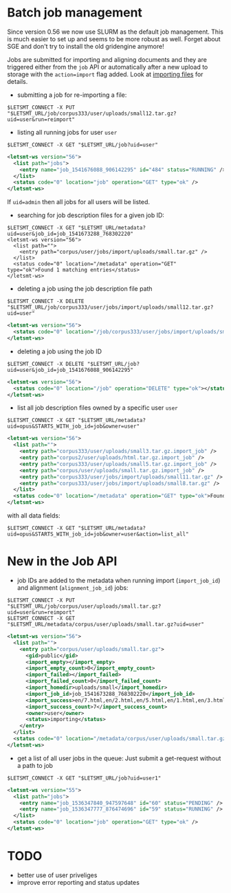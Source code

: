 
# Batch job management

Since version 0.56 we now use SLURM as the default job management. This is much easier to set up and seems to be more robust as well. Forget about SGE and don't try to install the old gridengine anymore!


Jobs are submitted for importing and aligning documents and they are triggered either from the `job` API or automatically after a new upload to storage with the `action=import` flag added. Look at [importing files](ImportingFiles.md) for details.


* submitting a job for re-importing a file:

```
$LETSMT_CONNECT -X PUT "$LETSMT_URL/job/corpus333/user/uploads/small12.tar.gz?uid=user&run=reimport"
```


* listing all running jobs for user `user`

```
$LETSMT_CONNECT -X GET "$LETSMT_URL/job?uid=user"
```
```xml
<letsmt-ws version="56">
  <list path="jobs">
    <entry name="job_1541676088_906142295" id="484" status="RUNNING" />
  </list>
  <status code="0" location="job" operation="GET" type="ok" />
</letsmt-ws>
```

If `uid=admin` then all jobs for all users will be listed.


* searching for job description files for a given job ID:

```
$LETSMT_CONNECT -X GET "$LETSMT_URL/metadata?uid=user&job_id=job_1541673288_768302220"
<letsmt-ws version="56">
  <list path="">
    <entry path="corpus/user/jobs/import/uploads/small.tar.gz" />
  </list>
  <status code="0" location="/metadata" operation="GET" type="ok">Found 1 matching entries</status>
</letsmt-ws>
```



* deleting a job using the job description file path

```
$LETSMT_CONNECT -X DELETE "$LETSMT_URL/job/corpus333/user/jobs/import/uploads/small12.tar.gz?uid=user"
```
```xml
<letsmt-ws version="56">
  <status code="0" location="/job/corpus333/user/jobs/import/uploads/small12.tar.gz" operation="DELETE" type="ok"></status>
</letsmt-ws>
```


* deleting a job using the job ID

```
$LETSMT_CONNECT -X DELETE "$LETSMT_URL/job?uid=user&job_id=job_1541676088_906142295"
```
```xml
<letsmt-ws version="56">
  <status code="0" location="/job" operation="DELETE" type="ok"></status>
</letsmt-ws>
```


* list all job description files owned by a specific user `user`

```
$LETSMT_CONNECT -X GET "$LETSMT_URL/metadata?uid=opus&STARTS_WITH_job_id=job&owner=user"
```
```xml
<letsmt-ws version="56">
  <list path="">
    <entry path="corpus333/user/uploads/small3.tar.gz.import_job" />
    <entry path="corpus2/user/uploads/html.tar.gz.import_job" />
    <entry path="corpus333/user/uploads/small5.tar.gz.import_job" />
    <entry path="corpus/user/uploads/small.tar.gz.import_job" />
    <entry path="corpus333/user/jobs/import/uploads/small11.tar.gz" />
    <entry path="corpus333/user/jobs/import/uploads/small8.tar.gz" />
  </list>
  <status code="0" location="/metadata" operation="GET" type="ok">Found 20 matching entries</status>
</letsmt-ws>
```

with all data fields:

```
$LETSMT_CONNECT -X GET "$LETSMT_URL/metadata?uid=opus&STARTS_WITH_job_id=job&owner=user&action=list_all"
```


# New in the Job API

* job IDs are added to the metadata when running import (`import_job_id`) and alignment (`alignment_job_id`) jobs:

```
$LETSMT_CONNECT -X PUT "$LETSMT_URL/job/corpus/user/uploads/small.tar.gz?uid=user&run=reimport"
$LETSMT_CONNECT -X GET "$LETSMT_URL/metadata/corpus/user/uploads/small.tar.gz?uid=user"
```
```xml
<letsmt-ws version="56">
  <list path="">
    <entry path="corpus/user/uploads/small.tar.gz">
      <gid>public</gid>
      <import_empty></import_empty>
      <import_empty_count>0</import_empty_count>
      <import_failed></import_failed>
      <import_failed_count>0</import_failed_count>
      <import_homedir>uploads/small</import_homedir>
      <import_job_id>job_1541673288_768302220</import_job_id>
      <import_success>en/7.html,en/2.html,en/5.html,en/1.html,en/3.html,en/4.html,en/9.html</import_success>
      <import_success_count>7</import_success_count>
      <owner>user</owner>
      <status>importing</status>
    </entry>
  </list>
  <status code="0" location="/metadata/corpus/user/uploads/small.tar.gz" operation="GET" type="ok">Found matching path ID. Listing all of its properties</status>
</letsmt-ws>
```


* get a list of all user jobs in the queue: Just submit a get-request without a path to job


```
$LETSMT_CONNECT -X GET "$LETSMT_URL/job?uid=user1"
```
```xml
<letsmt-ws version="55">
  <list path="jobs">
    <entry name="job_1536347840_947597648" id="60" status="PENDING" />
    <entry name="job_1536347777_876474696" id="59" status="RUNNING" />
  </list>
  <status code="0" location="job" operation="GET" type="ok" />
</letsmt-ws>
```





# TODO


* better use of user priveliges
* improve error reporting and status updates
